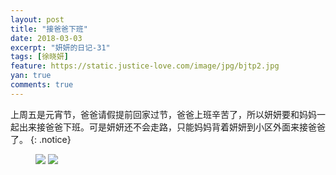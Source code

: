 ```yaml
---
layout: post
title: "接爸爸下班"
date: 2018-03-03
excerpt: "妍妍的日记-31"
tags: [徐晓妍]
feature: https://static.justice-love.com/image/jpg/bjtp2.jpg
yan: true
comments: true
---
```

上周五是元宵节，爸爸请假提前回家过节，爸爸上班辛苦了，所以妍妍要和妈妈一起出来接爸爸下班。可是妍妍还不会走路，只能妈妈背着妍妍到小区外面来接爸爸了。
{: .notice}
<figure>
    <img src="{{ site.staticUrl }}/yanyan/image/jiebaba1.jpg?imageMogr2/auto-orient" />
    <img src="{{ site.staticUrl }}/yanyan/image/jiebaba2.jpg?imageMogr2/auto-orient" />
</figure>
